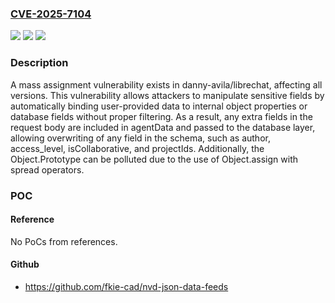 ### [CVE-2025-7104](https://cve.mitre.org/cgi-bin/cvename.cgi?name=CVE-2025-7104)
![](https://img.shields.io/static/v1?label=Product&message=danny-avila%2Flibrechat&color=blue)
![](https://img.shields.io/static/v1?label=Version&message=unspecified%20&color=brightgreen)
![](https://img.shields.io/static/v1?label=Vulnerability&message=CWE-915%20Improperly%20Controlled%20Modification%20of%20Dynamically-Determined%20Object%20Attributes&color=brightgreen)

### Description

A mass assignment vulnerability exists in danny-avila/librechat, affecting all versions. This vulnerability allows attackers to manipulate sensitive fields by automatically binding user-provided data to internal object properties or database fields without proper filtering. As a result, any extra fields in the request body are included in agentData and passed to the database layer, allowing overwriting of any field in the schema, such as author, access_level, isCollaborative, and projectIds. Additionally, the Object.Prototype can be polluted due to the use of Object.assign with spread operators.

### POC

#### Reference
No PoCs from references.

#### Github
- https://github.com/fkie-cad/nvd-json-data-feeds

